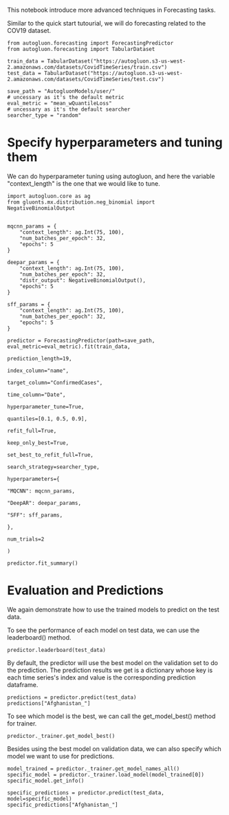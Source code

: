 This notebook introduce more advanced techniques in Forecasting tasks.

Similar to the quick start tutourial, we will do forecasting related to the COV19 dataset.

```{.python .input}
from autogluon.forecasting import ForecastingPredictor
from autogluon.forecasting import TabularDataset

train_data = TabularDataset("https://autogluon.s3-us-west-2.amazonaws.com/datasets/CovidTimeSeries/train.csv")
test_data = TabularDataset("https://autogluon.s3-us-west-2.amazonaws.com/datasets/CovidTimeSeries/test.csv")

save_path = "AutogluonModels/user/"
# uncessary as it's the default metric
eval_metric = "mean_wQuantileLoss"
# uncessary as it's the default searcher
searcher_type = "random"
```

# Specify hyperparameters and tuning them

We can do hyperparameter tuning using autogluon, and here the variable "context_length" is the one that we would like to tune.

```{.python .input}
import autogluon.core as ag
from gluonts.mx.distribution.neg_binomial import NegativeBinomialOutput


mqcnn_params = {
    "context_length": ag.Int(75, 100),
    "num_batches_per_epoch": 32,
    "epochs": 5
}

deepar_params = {
    "context_length": ag.Int(75, 100),
    "num_batches_per_epoch": 32,
    "distr_output": NegativeBinomialOutput(),
    "epochs": 5
}

sff_params = {
    "context_length": ag.Int(75, 100),
    "num_batches_per_epoch": 32,
    "epochs": 5
}

predictor = ForecastingPredictor(path=save_path, eval_metric=eval_metric).fit(train_data,
                                                                              prediction_length=19,
                                                                              index_column="name",
                                                                              target_column="ConfirmedCases",
                                                                              time_column="Date",
                                                                              hyperparameter_tune=True,
                                                                              quantiles=[0.1, 0.5, 0.9],
                                                                              refit_full=True,
                                                                              keep_only_best=True,
                                                                              set_best_to_refit_full=True,
                                                                              search_strategy=searcher_type,
                                                                              hyperparameters={
                                                                                  "MQCNN": mqcnn_params,
                                                                                  "DeepAR": deepar_params,
                                                                                  "SFF": sff_params,
                                                                              },
                                                                              num_trials=2
                                                                              )
```

```{.python .input}
predictor.fit_summary()
```

# Evaluation and Predictions

We again demonstrate how to use the trained models to predict on the test data.

To see the performance of each model on test data, we can use the leaderboard() method.

```{.python .input}
predictor.leaderboard(test_data)
```

By default, the predictor will use the best model on the validation set to do the prediction. The prediction results we get is a dictionary whose key is each time series's index and value is the corresponding prediction dataframe.

```{.python .input}
predictions = predictor.predict(test_data)
predictions["Afghanistan_"]
```

To see which model is the best, we can call the get_model_best() method for trainer.

```{.python .input}
predictor._trainer.get_model_best()
```

Besides using the best model on validation data, we can also specify which model we want to use for predictions.

```{.python .input}
model_trained = predictor._trainer.get_model_names_all()
specific_model = predictor._trainer.load_model(model_trained[0])
specific_model.get_info()
```

```{.python .input}
specific_predictions = predictor.predict(test_data, model=specific_model)
specific_predictions["Afghanistan_"]
```
